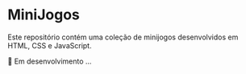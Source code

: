 # MiniJogos

Este repositório contém uma coleção de minijogos desenvolvidos em HTML, CSS e JavaScript.

🚧 Em desenvolvimento ...